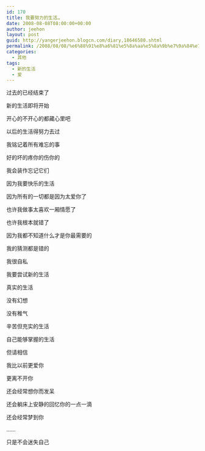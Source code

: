 ```yaml
---
id: 170
title: 我要努力的生活…
date: 2008-08-08T08:00:00+00:00
author: jeehon
layout: post
guid: http://yangerjeehon.blogcn.com/diary,18646580.shtml
permalink: /2008/08/08/%e6%88%91%e8%a6%81%e5%8a%aa%e5%8a%9b%e7%9a%84%e7%94%9f%e6%b4%bb%e2%80%a6/
categories:
  - 其他
tags:
  - 新的生活
  - 爱
---
```

过去的已经结束了
  
新的生活即将开始
  
开心的不开心的都藏心里吧
  
以后的生活得努力去过
  
我铭记着所有难忘的事
  
好的坏的疼你的伤你的
  
我会装作忘记它们
  
因为我要快乐的生活
  
因为所有的一切都是因为太爱你了
  
也许我做事太喜欢一厢情愿了
  
也许我根本就错了
  
因为我都不知道什么才是你最需要的
  
我的猜测都是错的
  
我很自私

我要尝试新的生活
  
真实的生活
  
没有幻想
  
没有稚气
  
辛苦但充实的生活
  
自己能够掌握的生活
  
但请相信
  
我比以前更爱你
  
更离不开你
  
还会经常想你而发呆
  
还会躺床上安静的回忆你的一点一滴
  
还会经常梦到你
  
……
  
只是不会迷失自己